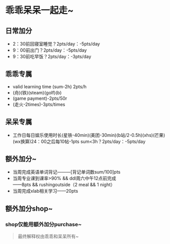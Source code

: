 # 乖乖呆呆一起走~
## 日常加分
- 2：30前回寝室睡觉？2pts/day：-5pts/day
- 9：00前出门？2pts/day：-5pts/day
- 9：30前吃早饭？2pts/day：-3pts/day


## 乖乖专属

- valid learning time (sum-2h) 2pts/h
- (舟)(铁)(steam)(golf)(b)
- (game payment)-2pts/50r
- (走火-2times)-3pts/times
## 呆呆专属
- 工作日每日娱乐使用时长(星铁-40min)(美团-30min)(b站/2-0.5h)(xhs)(芒果)(wx换算)24：00之后每10帖-1pts
sum<3h？2pts/day：-5pts/day




## 额外加分~
- 当周完成英语单词背记———[背记单词数sum/100]pts  
- 当周专业课到课率>90% && ddl周六中午12点前完成  
 ——8pts && rushingoutside（2 meal && 1 night）
- 当周完成xlab相关学习——20pts
## 额外加分shop~ 
### shop仅能用额外加分purchase~


















> 最终解释权由乖乖和呆呆所有~
